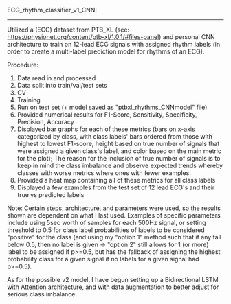 ECG_rhythm_classifier_v1_CNN:
_ _ _ _ _ _ _ _ _ _ _ _ _ _ _ 

Utilized a (ECG) dataset from PTB_XL (see: https://physionet.org/content/ptb-xl/1.0.1/#files-panel) and personal CNN architecture to train on 12-lead ECG signals with assigned rhythm labels (in order to create a multi-label prediction model for rhythms of an ECG).

Procedure:
1. Data read in and processed
2. Data split into train/val/test sets
3. CV
4. Training
5. Run on test set (+ model saved as "ptbxl_rhythms_CNNmodel" file)
6. Provided numerical results for F1-Score, Sensitivity, Specificity, Precision, Accuracy 
7. Displayed bar graphs for each of these metrics (bars on x-axis categorized by class, with class labels' bars ordered from those with highest to lowest F1-score, height based on true number of signals that were assigned a given class's label, and color based on the main metric for the plot);  The reason for the inclusion of true number of signals is to keep in mind the class imbalance and observe expected trends whereby classes with worse metrics where ones with fewer examples.
8. Provided a heat map containing all of these metrics for all class labels
9. Displayed a few examples from the test set of 12 lead ECG's and their true vs predicted labels

Note: Certain steps, architecture, and parameters were used, so the results shown are dependent on what I last used. Examples of specific parameters include using 5sec worth of samples for each 500Hz signal, or setting threshold to 0.5 for class label probabilities of labels to be considered "positive" for the class (and using my "option 1" method such that if any fall below 0.5, then no label is given -> "option 2" still allows for 1 (or more) label to be assigned if p>=0.5, but has the fallback of assigning the highest probability class for a given signal if no labels for a given signal had p>=0.5).

As for the possible v2 model, I have begun setting up a Bidirectional LSTM with Attention architecture, and with data augmentation to better adjust for serious class imbalance.
